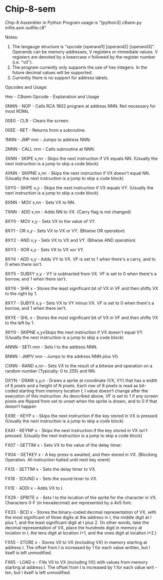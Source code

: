 # Chip-8-sem
Chip-8 Assembler in Python
Program usage is "[python3] c8sem.py infile.asm outfile.c8"

Notes:
1. The langauge structure is "opcode [operand1] [operand2] [operand3]". Operands can be memory addresses, V registers or immediate values. 
   V registers are denoted by a lowercase v followed by the register number (i.e. "v0").
2. The program currently only supports the use of hex integers. In the future decimal values will be supported.
3. Currently there is no support for address labels.

Opcodes and Usage: 

Hex - C8sem Opcode - Explanation and Usage

0NNN - NOP - Calls RCA 1802 program at address NNN. Not necessary for most ROMs.

00E0 - CLR - Clears the screen.

00EE - RET - Returns from a subroutine.

1NNN - JMP nnn - Jumps to address NNN.

2NNN - CALL nnn - Calls subroutine at NNN.

3XNN - SKIPE x,nn - Skips the next instruction if VX equals NN. (Usually the next instruction is a jump to skip a code block)

4XNN - SKIPNE x,nn - Skips the next instruction if VX doesn't equal NN. (Usually the next instruction is a jump to skip a code block)

5XY0 - SKIPE x,y - Skips the next instruction if VX equals VY. (Usually the next instruction is a jump to skip a code block)

6XNN - MOV x,nn - Sets VX to NN.

7XNN - ADD x,nn - Adds NN to VX. (Carry flag is not changed)

8XY0 - MOV x,y - Sets VX to the value of VY.

8XY1 - OR x,y - Sets VX to VX or VY. (Bitwise OR operation)

8XY2 - AND x,y - Sets VX to VX and VY. (Bitwise AND operation)

8XY3 - XOR x,y - Sets VX to VX xor VY.

8XY4 - ADD x,y - Adds VY to VX. VF is set to 1 when there's a carry, and to 0 when there isn't.

8XY5 - SUBXY x,y - VY is subtracted from VX. VF is set to 0 when there's a borrow, and 1 when there isn't.

8XY6 - SHR x - Stores the least significant bit of VX in VF and then shifts VX to the right by 1.

8XY7 - SUBYX x,y - Sets VX to VY minus VX. VF is set to 0 when there's a borrow, and 1 when there isn't.

8XYE - SHL x - Stores the most significant bit of VX in VF and then shifts VX to the left by 1.

9XY0 - SKIPNE x,yvSkips the next instruction if VX doesn't equal VY. (Usually the next instruction is a jump to skip a code block)

ANNN - SETI nnn - Sets I to the address NNN.

BNNN - JMPV nnn - Jumps to the address NNN plus V0.

CXNN - RAND x,nn - Sets VX to the result of a bitwise and operation on a random number (Typically: 0 to 255) and NN.

DXYN - DRAW x,y,n - Draws a sprite at coordinate (VX, VY) that has a width of 8 pixels and a height of N pixels. Each row of 8 pixels 
is read as bit-coded starting from memory location I; I value doesn’t change after the execution of this instruction. As described 
above, VF is set to 1 if any screen pixels are flipped from set to unset when the sprite is drawn, and to 0 if that doesn’t happen

EX9E - KEYP x - Skips the next instruction if the key stored in VX is pressed. (Usually the next instruction is a jump to skip a code block)

EXA1 - KEYNP x - Skips the next instruction if the key stored in VX isn't pressed. (Usually the next instruction is a jump to skip a code block)

FX07 - GETTIM x - Sets VX to the value of the delay timer.

FX0A - GETKEY x - A key press is awaited, and then stored in VX. (Blocking Operation. All instruction halted until next key event)

FX15 - SETTIM x - Sets the delay timer to VX.

FX18 - SOUND x - Sets the sound timer to VX.

FX1E - ADDI x - Adds VX to I.

FX29 - SPRITE x - Sets I to the location of the sprite for the character in VX. Characters 0-F (in hexadecimal) are represented by a 4x5 font.

FX33 - BCD x - Stores the binary-coded decimal representation of VX, with the most significant of three digits at the address in I, the middle digit at I plus 1, and the least significant digit at I plus 2. (In other words, take the decimal representation of VX, place the hundreds digit in memory at location in I, the tens digit at location I+1, and the ones digit at location I+2.)

FX55 - STORE x - Stores V0 to VX (including VX) in memory starting at address I. The offset from I is increased by 1 for each value written, but I itself is left unmodified.

FX65 - LOAD x - Fills V0 to VX (including VX) with values from memory starting at address I. The offset from I is increased by 1 for each value writ - ten, but I itself is left unmodified.
